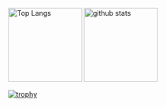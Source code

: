 <p align="left"> 
  <img alt="Top Langs" height="150px" src="https://github-readme-stats.vercel.app/api/top-langs/?username=Hayaa6211&layout=compact&count_private=true&show_icons=true&theme=onedark" />
  <img alt="github stats" height="150px" src="https://github-readme-stats.vercel.app/api?username=Hayaa6211&count_private=true&show_icons=true&show_icons=true&theme=onedark" />
</p>

[![trophy](https://github-profile-trophy.vercel.app/?username=Hayaa6211&theme=onedark&column=7)](https://github.com/ryo-ma/github-profile-trophy)
